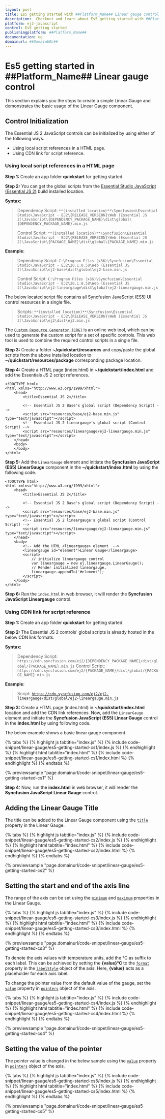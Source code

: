 ```yaml
---
layout: post
title: Es5 getting started with ##Platform_Name## Linear gauge control | Syncfusion
description:  Checkout and learn about Es5 getting started with ##Platform_Name## Linear gauge control of Syncfusion Essential JS 2 and more details.
platform: ej2-javascript
control: Es5 getting started 
publishingplatform: ##Platform_Name##
documentation: ug
domainurl: ##DomainURL##
---
```


# Es5 getting started in ##Platform_Name## Linear gauge control

This section explains you the steps to create a simple Linear Gauge and demonstrates the basic usage of the Linear Gauge component.

## Control Initialization

The Essential JS 2 JavaScript controls can be initialized by using either of the following ways.

* Using local script references in a HTML page.
* Using CDN link for script reference.

### Using local script references in a HTML page

**Step 1:** Create an app folder **quickstart** for getting started.

**Step 2:** You can get the global scripts from the [Essential Studio JavaScript (Essential JS 2)](https://www.syncfusion.com/downloads/essential-js2) build installed location.

**Syntax:**
> Dependency Script: `**(installed location)**\Syncfusion\Essential Studio\JavaScript - EJ2\{RELEASE_VERSION}\Web (Essential JS 2)\JavaScript\{DEPENDENCY_PACKAGE_NAME}\dist\global\{DEPENDENCY_PACKAGE_NAME}.min.js`
>
> Control Script: `**(installed location)**\Syncfusion\Essential Studio\JavaScript - EJ2\{RELEASE_VERSION}\Web (Essential JS 2)\JavaScript\{PACKAGE_NAME}\dist\global\{PACKAGE_NAME}.min.js`

**Example:**
> Dependency Script: `C:\Program Files (x86)\Syncfusion\Essential Studio\JavaScript - EJ2\20.1.0.58\Web (Essential JS 2)\JavaScript\ej2-base\dist\global\ej2-base.min.js`
>
> Control Script: `C:\Program Files (x86)\Syncfusion\Essential Studio\JavaScript - EJ2\20.1.0.58\Web (Essential JS 2)\JavaScript\ej2-lineargauge\dist\global\ej2-lineargauge.min.js`

The below located script file contains all Syncfusion JavaScript (ES5) UI control resources in a single file.

> Scripts: `**(installed location)**\Syncfusion\Essential Studio\JavaScript - EJ2\{RELEASE_VERSION}\Web (Essential JS 2)\JavaScript\ej2\dist\ej2.min.js`

The [`Custom Resource Generator (CRG)`](https://crg.syncfusion.com/) is an online web tool, which can be used to generate the custom script for a set of specific controls. This web tool is used to combine the required control scripts in a single file.

**Step 3:** Create a folder **~/quickstart/resources** and copy/paste the global scripts from the above installed location to **~/quickstart/resources/package** corresponding package location.

**Step 4:** Create a HTML page (index.html) in **~/quickstart/index.html** and add the Essentials JS 2 script references.

```
<!DOCTYPE html>
<html xmlns="http://www.w3.org/1999/xhtml">
    <head>
        <title>Essential JS 2</title>

        <!-- Essential JS 2 Base's global script (Dependency Script) -->
        <script src="resources/base/ej2-base.min.js" type="text/javascript"></script>
        <!-- Essential JS 2 lineargauge's global script (Control Script) -->
        <script src="resources/lineargauge/ej2-lineargauge.min.js" type="text/javascript"></script>
    </head>
    <body>
    </body>
</html>
```

**Step 5:** Add the `LinearGauge` element and initiate the **Syncfusion JavaScript (ES5) LinearGauge** component in the **~/quickstart/index.html** by using the following code.

```
<!DOCTYPE html>
<html xmlns="http://www.w3.org/1999/xhtml">
    <head>
        <title>Essential JS 2</title>

        <!-- Essential JS 2 Base's global script (Dependency Script) -->
        <script src="resources/base/ej2-base.min.js" type="text/javascript"></script>
        <!-- Essential JS 2 lineargauge's global script (Control Script) -->
        <script src="resources/lineargauge/ej2-lineargauge.min.js" type="text/javascript"></script>
    </head>
    <body>
        <!-- Add the HTML <lineargauge> element  -->
        <lineargauge id="element">Linear Gauge</lineargauge>
        <script>
            // initialize lineargauge control
            var lineargauge = new ej.lineargauge.LinearGauge();
            // Render initialized lineargauge.
            lineargauge.appendTo('#element');
        </script>
    </body>
</html>
```

**Step 6:** Run the `index.html` in web browser, it will render the **Syncfusion JavaScript Lineargauge** control.

### Using CDN link for script reference

**Step 1:** Create an app folder **quickstart** for getting started.

**Step 2:** The Essential JS 2 controls' global scripts is already hosted in the below CDN link formats.

**Syntax:**

> Dependency Script: `https://cdn.syncfusion.com/ej2/{DEPENDENCY_PACKAGE_NAME}/dist/global/{PACKAGE_NAME}.min.js`
> Control Script: `https://cdn.syncfusion.com/ej2/{PACKAGE_NAME}/dist/global/{PACKAGE_NAME}.min.js`

**Example:**

> Script: [`https://cdn.syncfusion.com/ej2/ej2-lineargauge/dist/global/ej2-lineargauge.min.js`](https://cdn.syncfusion.com/ej2/ej2-lineargauge/dist/global/ej2-lineargauge.min.js)

**Step 3:** Create a HTML page (index.html) in **~/quickstart/index.html** location and add the CDN link references. Now, add the `LinearGauge` element and initiate the **Syncfusion JavaScript (ES5) Linear Gauge** control in the **index.html** by using following code.

The below example shows a basic linear gauge component.

{% tabs %}
{% highlight js tabtitle="index.js" %}
{% include code-snippet/linear-gauge/es5-getting-started-cs1/index.js %}
{% endhighlight %}
{% highlight html tabtitle="index.html" %}
{% include code-snippet/linear-gauge/es5-getting-started-cs1/index.html %}
{% endhighlight %}
{% endtabs %}
        
{% previewsample "page.domainurl/code-snippet/linear-gauge/es5-getting-started-cs1" %}

**Step 4:** Now, run the **index.html** in web browser, it will render the **Syncfusion JavaScript Linear Gauge** control.

## Adding the Linear Gauge Title

The title can be added to the Linear Gauge component using the [`title`](../api/linear-gauge/linearGaugeModel#title) property in the Linear Gauge.

{% tabs %}
{% highlight js tabtitle="index.js" %}
{% include code-snippet/linear-gauge/es5-getting-started-cs2/index.js %}
{% endhighlight %}
{% highlight html tabtitle="index.html" %}
{% include code-snippet/linear-gauge/es5-getting-started-cs2/index.html %}
{% endhighlight %}
{% endtabs %}
        
{% previewsample "page.domainurl/code-snippet/linear-gauge/es5-getting-started-cs2" %}

## Setting the start and end of the axis line

The range of the axis can be set using the [`minimum`](../api/linear-gauge/axis#minimum) and [`maximum`](../api/linear-gauge/axis#maximum) properties in the Linear Gauge.

{% tabs %}
{% highlight js tabtitle="index.js" %}
{% include code-snippet/linear-gauge/es5-getting-started-cs3/index.js %}
{% endhighlight %}
{% highlight html tabtitle="index.html" %}
{% include code-snippet/linear-gauge/es5-getting-started-cs3/index.html %}
{% endhighlight %}
{% endtabs %}
        
{% previewsample "page.domainurl/code-snippet/linear-gauge/es5-getting-started-cs3" %}

To denote the axis values with temperature units, add the °C as suffix to each label. This can be achieved by setting the **{value}°C** to the [`format`](../api/linear-gauge/labelModel/#format) property in the [`labelStyle`](../api/linear-gauge/axis#labelstyle) object of the axis. Here, **{value}** acts as a placeholder for each axis label.

To change the pointer value from the default value of the gauge, set the [`value`](../api/linear-gauge/pointer/#value) property in [`pointers`](../api/linear-gauge/pointerModel/) object of the axis.

{% tabs %}
{% highlight js tabtitle="index.js" %}
{% include code-snippet/linear-gauge/es5-getting-started-cs4/index.js %}
{% endhighlight %}
{% highlight html tabtitle="index.html" %}
{% include code-snippet/linear-gauge/es5-getting-started-cs4/index.html %}
{% endhighlight %}
{% endtabs %}
        
{% previewsample "page.domainurl/code-snippet/linear-gauge/es5-getting-started-cs4" %}

## Setting the value of the pointer

The pointer value is changed in the below sample using the [`value`](../api/linear-gauge/pointer/#value) property in [`pointers`](../api/linear-gauge/pointer) object of the axis.

{% tabs %}
{% highlight js tabtitle="index.js" %}
{% include code-snippet/linear-gauge/es5-getting-started-cs5/index.js %}
{% endhighlight %}
{% highlight html tabtitle="index.html" %}
{% include code-snippet/linear-gauge/es5-getting-started-cs5/index.html %}
{% endhighlight %}
{% endtabs %}
        
{% previewsample "page.domainurl/code-snippet/linear-gauge/es5-getting-started-cs5" %}